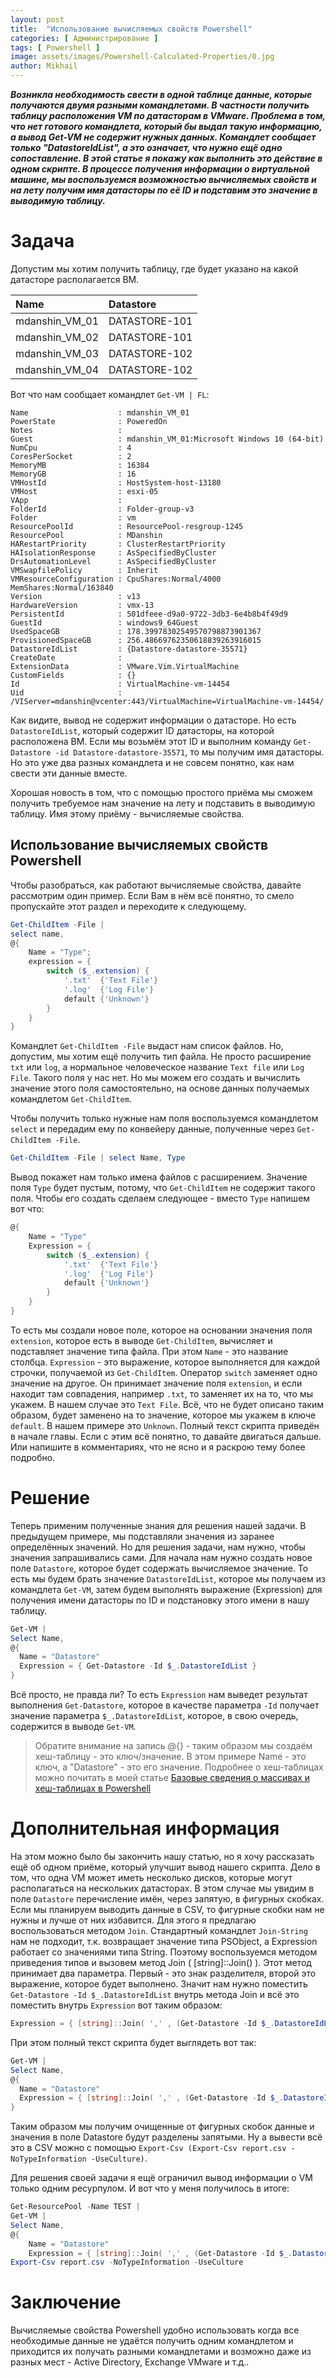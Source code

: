 ```yaml
---
layout: post
title:  "Использование вычисляемых свойств Powershell"
categories: [ Администрирование ]
tags: [ Powershell ]
image: assets/images/Powershell-Calculated-Properties/0.jpg
author: Mikhail
---
```


***Возникла необходимость свести в одной таблице данные, которые получаются двумя разными командлетами. В частности получить таблицу расположения VM по датасторам в VMware. Проблема в том, что нет готового командлета, который бы выдал такую информацию, а вывод Get-VM не содержит нужных данных. Командлет сообщает только "DatastoreIdList", а это означает, что нужно ещё одно сопоставление. В этой статье я покажу как выполнить это действие в одном скрипте. В процессе получения информации о виртуальной машине,  мы воспользуемся возможностью вычисляемых свойств и на лету получим имя датасторы по её ID и подставим это значение в выводимую таблицу.***

# Задача

Допустим мы хотим получить таблицу, где будет указано на какой датасторе располагается ВМ.

|Name|Datastore|
|:---|:--------|
|mdanshin_VM_01|DATASTORE-101|
|mdanshin_VM_02|DATASTORE-101|
|mdanshin_VM_03|DATASTORE-102|
|mdanshin_VM_04|DATASTORE-102|

Вот что нам сообщает командлет `Get-VM | FL`:

```
Name                    : mdanshin_VM_01
PowerState              : PoweredOn
Notes                   :
Guest                   : mdanshin_VM_01:Microsoft Windows 10 (64-bit)
NumCpu                  : 4
CoresPerSocket          : 2
MemoryMB                : 16384
MemoryGB                : 16
VMHostId                : HostSystem-host-13180
VMHost                  : esxi-05
VApp                    :
FolderId                : Folder-group-v3
Folder                  : vm
ResourcePoolId          : ResourcePool-resgroup-1245
ResourcePool            : MDanshin
HARestartPriority       : ClusterRestartPriority
HAIsolationResponse     : AsSpecifiedByCluster
DrsAutomationLevel      : AsSpecifiedByCluster
VMSwapfilePolicy        : Inherit
VMResourceConfiguration : CpuShares:Normal/4000 MemShares:Normal/163840
Version                 : v13
HardwareVersion         : vmx-13
PersistentId            : 501dfeee-d9a0-9722-3db3-6e4b8b4f49d9
GuestId                 : windows9_64Guest
UsedSpaceGB             : 178.39978302549570798873901367
ProvisionedSpaceGB      : 256.48669762350618839263916015
DatastoreIdList         : {Datastore-datastore-35571}
CreateDate              :
ExtensionData           : VMware.Vim.VirtualMachine
CustomFields            : {}
Id                      : VirtualMachine-vm-14454
Uid                     : /VIServer=mdanshin@vcenter:443/VirtualMachine=VirtualMachine-vm-14454/
```

Как видите, вывод не содержит информации о датасторе. Но есть `DatastoreIdList`, который содержит ID датасторы, на которой расположена ВМ. Если мы возьмём этот ID и выполним команду `Get-Datastore -id Datastore-datastore-35571`, то мы получим имя датасторы. Но это уже два разных командлета и не совсем понятно, как нам свести эти данные вместе. 

Хорошая новость в том, что с помощью простого приёма мы сможем получить требуемое нам значение на лету и подставить в выводимую таблицу. Имя этому приёму - вычисляемые свойства.

## Использование вычисляемых свойств Powershell

Чтобы разобраться, как работают вычисляемые свойства, давайте рассмотрим один пример. Если Вам в нём всё понятно, то смело пропускайте этот раздел и переходите к следующему.

```powershell
Get-ChildItem -File | 
select name, 
@{
    Name = "Type"; 
    expression = {
        switch ($_.extension) {
            '.txt'	{'Text File'}
            '.log'	{'Log File'}
            default	{'Unknown'}
        } 
    }
}
```

Командлет `Get-ChildItem -File` выдаст нам список файлов. Но, допустим, мы хотим ещё получить тип файла. Не просто расширение `txt` или `log`, а нормальное человеческое название `Text file` или `Log File`. Такого поля у нас нет. Но мы можем его создать и вычислить значение этого поля самостоятельно, на основе данных получаемых командлетом `Get-ChildItem`.

Чтобы получить только нужные нам поля воспользуемся командлетом `select` и передадим ему по конвейеру данные, полученные через `Get-ChildItem -File`.

```powershell
Get-ChildItem -File | select Name, Type
```

Вывод покажет нам только имена файлов с расширением. Значение поля `Type` будет пустым, потому, что `Get-ChildItem` не содержит такого поля. Чтобы его создать сделаем следующее - вместо `Type` напишем вот что:

```powershell
@{
    Name = "Type" 
    Expression = {
        switch ($_.extension) {
            '.txt'	{'Text File'}
            '.log'	{'Log File'}
            default	{'Unknown'}
        }
    }
}
```

То есть мы создали новое поле, которое на основании значения поля `extension`, которое есть в выводе `Get-ChildItem`, вычисляет и подставляет значение типа файла. При этом `Name` - это название столбца. `Expression` - это выражение, которое выполняется для каждой строчки, получаемой из `Get-ChildItem`. Оператор `switch` заменяет одно значение на другое. Он принимает значение поля `extension`, и если находит там совпадения, например `.txt`, то заменяет их на то, что мы укажем. В нашем случае это `Text File`. Всё, что не будет описано таким образом, будет заменено на то значение, которое мы укажем в ключе `default`. В нашем примере это `Unknown`. Полный текст скрипта приведён в начале главы. Если с этим всё понятно, то давайте двигаться дальше. Или напишите в комментариях, что не ясно и я раскрою тему более подробно.

# Решение

Теперь применим полученные знания для решения нашей задачи. В предыдущем примере, мы подставляли значения из заранее определённых значений. Но для решения задачи, нам нужно, чтобы значения запрашивались сами. Для начала нам нужно создать новое поле `Datastore`, которое будет содержать вычисляемое значение. То есть мы будем брать значение `DatastoreIdList`, которое мы получаем из командлета `Get-VM`, затем будем выполнять выражение (Expression) для получения имени датасторы по ID и подстановку этого имени в нашу таблицу.

```powershell
Get-VM | 
Select Name,
@{
  Name = "Datastore"
  Expression = { Get-Datastore -Id $_.DatastoreIdList } 
}
```

Всё просто, не правда ли? То есть `Expression` нам выведет результат выполнения `Get-Datastore`, которое в качестве параметра `-Id` получает значение параметра `$_.DatastoreIdList`, которое, в свою очередь, содержится в выводе `Get-VM`.

> Обратите внимание на запись @{} - таким образом мы создаём хеш-таблицу - это ключ/значение. В этом примере Name - это ключ, а "Datastore" - это его значение. Подробнее о хеш-таблицах можно почитать в моей статье [Базовые сведения о массивах и хеш-таблицах в Powershell](https://danshin.ms/powershell-arrays-and-hashtables/)

# Дополнительная информация

На этом можно было бы закончить нашу статью, но я хочу рассказать ещё об одном приёме, который улучшит вывод нашего скрипта. Дело в том, что одна VM может иметь несколько дисков, которые могут располагаться на нескольких датасторах. В этом случае мы увидим в поле `Datastore`  перечисление имён, через запятую, в фигурных скобках. Если мы планируем выводить данные в CSV, то фигурные скобки нам не нужны и лучше от них избавится. Для этого я предлагаю воспользоваться методом `Join`. Стандартный командлет `Join-String` нам не подходит, т.к. возвращает значение типа PSObject, а Expression работает со значениями типа String. Поэтому воспользуемся методом приведения типов и вызовем метод Join ( [string]::Join() ). Этот метод принимает два параметра. Первый - это знак разделителя, второй это выражение, которое будет выполнено. Значит нам нужно поместить `Get-Datastore -Id $_.DatastoreIdList` внутрь метода Join и всё это поместить внутрь `Expression` вот таким образом:

```powershell
Expression = { [string]::Join( ',' , (Get-Datastore -Id $_.DatastoreIdList) ) }
```

При этом полный текст скрипта будет выглядеть вот так:

```powershell
Get-VM | 
Select Name,
@{
  Name = "Datastore"
  Expression = { [string]::Join( ',' , (Get-Datastore -Id $_.DatastoreIdList) ) }
}
```

Таким образом мы получим очищенные от фигурных скобок данные и значения в поле Datastore будут разделены запятыми. Ну а вывести всё это в CSV можно с помощью `Export-Csv (Export-Csv report.csv -NoTypeInformation -UseCulture)`.

Для решения своей задачи я ещё ограничил вывод информации о VM только одним ресурпулом. И вот что у меня получилось в итоге:

```powershell
Get-ResourcePool -Name TEST | 
Get-VM | 
Select Name,
@{
    Name = "Datastore"
    Expression = { [string]::Join( ',' , (Get-Datastore -Id $_.DatastoreIdList) ) } } |
Export-Csv report.csv -NoTypeInformation -UseCulture
```

# Заключение
Вычисляемые свойства Powershell удобно использовать когда все необходимые данные не удаётся получить одним командлетом и приходится их получать разными командлетами и возможно даже из разных мест - Active Directory, Exchange VMware и т.д.. 